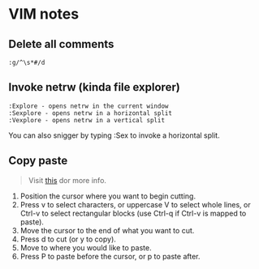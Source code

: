 # VIM notes

## Delete all comments

```vim
:g/^\s*#/d
```

## Invoke netrw (kinda file explorer)

```vim
:Explore - opens netrw in the current window
:Sexplore - opens netrw in a horizontal split
:Vexplore - opens netrw in a vertical split
```

You can also snigger by typing :Sex to invoke a horizontal split.

## Copy paste

> Visit [this](https://vim.fandom.com/wiki/Copy,_cut_and_paste) dor more info.

1. Position the cursor where you want to begin cutting.
2. Press v to select characters, or uppercase V to select whole lines,
 or Ctrl-v to select rectangular blocks (use Ctrl-q if Ctrl-v is mapped to paste).
3. Move the cursor to the end of what you want to cut.
4. Press d to cut (or y to copy).
5. Move to where you would like to paste.
6. Press P to paste before the cursor, or p to paste after.


